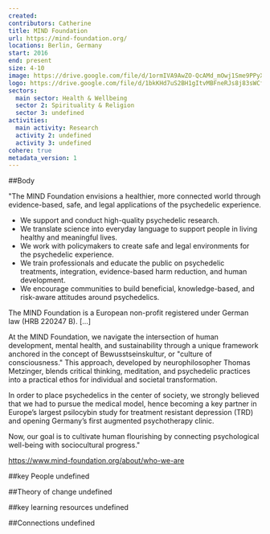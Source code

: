 ```yaml
---
created:
contributors: Catherine
title: MIND Foundation
url: https://mind-foundation.org/
locations: Berlin, Germany
start: 2016
end: present
size: 4-10
image: https://drive.google.com/file/d/1ormIVA9AwZO-QcAMd_mOwj1Sme9PPyXV/view?usp=drive_link
logo: https://drive.google.com/file/d/1bkKHd7uS2BH1gItvMBFneRJs8j83sWCf/view?usp=drive_link
sectors:
  main sector: Health & Wellbeing
  sector 2: Spirituality & Religion
  sector 3: undefined
activities: 
  main activity: Research
  activity 2: undefined
  activity 3: undefined
cohere: true
metadata_version: 1
---
```



##Body

"The MIND Foundation envisions a healthier, more connected world through evidence-based, safe, and legal applications of the psychedelic experience.

- We support and conduct high-quality psychedelic research.
- We translate science into everyday language to support people in living healthy and meaningful lives.
- We work with policymakers to create safe and legal environments for the psychedelic experience.
- We train professionals and educate the public on psychedelic treatments, integration, evidence-based harm reduction, and human development.
- We encourage communities to build beneficial, knowledge-based, and risk-aware attitudes around psychedelics.

The MIND Foundation is a European non-profit registered under German law (HRB 220247 B). [...]

At the MIND Foundation, we navigate the intersection of human development, mental health, and sustainability through a unique framework anchored in the concept of Bewusstseinskultur, or "culture of consciousness." This approach, developed by neurophilosopher Thomas Metzinger, blends critical thinking, meditation, and psychedelic practices into a practical ethos for individual and societal transformation. 

In order to place psychedelics in the center of society, we strongly believed that we had to pursue the medical model, hence becoming a key partner in Europe’s largest psilocybin study for treatment resistant depression (TRD) and opening Germany’s first augmented psychotherapy clinic. 

Now, our goal is to cultivate human flourishing by connecting psychological well-being with sociocultural progress."

https://www.mind-foundation.org/about/who-we-are 


##key People
undefined

##Theory of change
undefined

##key learning resources
undefined

##Connections
undefined

